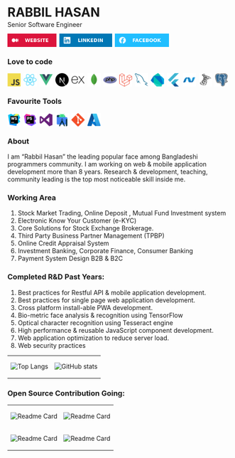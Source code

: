 
<div>
<h1 style="margin-bottom: 2px">RABBIL HASAN</h1>
Senior Software Engineer <br>
</div>

<div style="display: flex; align-items: center; margin-top: 12px">
  <img src="assets/WEBSITE.svg" alt="Envelope Icon" style="height: 30px; width: auto; margin-right: 6px;">
  <img src="assets/LINKEDIN.svg" alt="Envelope Icon" style="height: 30px; width: auto; margin-right: 6px;">
  <img src="assets/FACEBOOK.svg" alt="Envelope Icon" style="height: 30px; width: auto; margin-right: 6px;">
</div>


### Love to code

<div style="display: flex; align-items: center; margin-top: 12px">
  <img src="assets/tech/JavaScript.svg" alt="Envelope Icon" style="height: 30px; width: auto; margin-right: 6px;">
  <img src="assets/tech/React.svg" alt="Envelope Icon" style="height: 30px; width: auto; margin-right: 6px;">
  <img src="assets/tech/Vue.js.svg" alt="Envelope Icon" style="height: 30px; width: auto; margin-right: 6px;">
  <img src="assets/tech/Next.js.svg" alt="Envelope Icon" style="height: 30px; width: auto; margin-right: 6px;">
  <img src="assets/tech/Express.svg" alt="Envelope Icon" style="height: 30px; width: auto; margin-right: 6px;">
  <img src="assets/tech/MongoDB.svg" alt="Envelope Icon" style="height: 30px; width: auto; margin-right: 6px;">
  <img src="assets/tech/PHP.svg" alt="Envelope Icon" style="height: 30px; width: auto; margin-right: 6px;">
  <img src="assets/tech/Laravel.svg" alt="Envelope Icon" style="height: 30px; width: auto; margin-right: 6px;">
  <img src="assets/tech/MySQL.svg" alt="Envelope Icon" style="height: 30px; width: auto; margin-right: 6px;">
  <img src="assets/tech/Dart.svg" alt="Envelope Icon" style="height: 30px; width: auto; margin-right: 6px;">
  <img src="assets/tech/Flutter.svg" alt="Envelope Icon" style="height: 30px; width: auto; margin-right: 6px;">
  <img src="assets/tech/NET.svg" alt="Envelope Icon" style="height: 30px; width: auto; margin-right: 6px;">
  <img src="assets/tech/MicrosoftSQLServer.svg" alt="Envelope Icon" style="height: 30px; width: auto; margin-right: 6px;">
  <img src="assets/tech/PostgresSQL.svg" alt="Envelope Icon" style="height: 30px; width: auto; margin-right: 6px;">
</div>

### Favourite Tools

<div style="display: flex; align-items: center; margin-top: 12px">
<img src="assets/tech/WebStorm.svg" alt="Envelope Icon" style="height: 30px; width: auto; margin-right: 6px;">
<img src="assets/tech/PhpStorm.svg" alt="Envelope Icon" style="height: 30px; width: auto; margin-right: 6px;">
<img src="assets/tech/VisualStudio.svg" alt="Envelope Icon" style="height: 30px; width: auto; margin-right: 6px;">
<img src="assets/tech/AndroidStudio.svg" alt="Envelope Icon" style="height: 30px; width: auto; margin-right: 6px;">
<img src="assets/tech/Git.svg" alt="Envelope Icon" style="height: 30px; width: auto; margin-right: 6px;">
<img src="assets/tech/Azure.svg" alt="Envelope Icon" style="height: 30px; width: auto; margin-right: 6px;">
</div>

### About
I am “Rabbil Hasan” the leading popular face among Bangladeshi programmers community. I am working on web & mobile application development more than 8 years. Research & development, teaching, community leading is the top most noticeable skill inside me.

### Working Area

1. Stock Market Trading, Online Deposit , Mutual Fund Investment system
2. Electronic Know Your Customer (e-KYC)
3. Core Solutions for Stock Exchange Brokerage.
4. Third Party Business Partner Management (TPBP)
5. Online Credit Appraisal System
6. Investment Banking, Corporate Finance, Consumer Banking
7. Payment System Design B2B & B2C


###  Completed R&D Past Years:

1. Best practices for Restful API & mobile application development.
2. Best practices for single page web application development.
3. Cross platform install-able PWA development.
5. Bio-metric face analysis & recognition using TensorFlow
6. Optical character recognition using Tesseract engine
7. High performance & reusable JavaScript component development.
8. Web application optimization to reduce server load.
9. Web security practices




<table>
<tbody>

<tr>
<td>

![Top Langs](https://github-readme-stats.vercel.app/api/top-langs/?username=rupomsoft&layout=donut) 

</td>

<td>

![GitHub stats](https://github-readme-stats.vercel.app/api?username=rupomsoft&show_icons=true&theme=radical) 

</td>
</tr>

</tbody>
</table>








###  Open Source Contribution Going:



<table>
<tbody>
<tr>
<td>

![Readme Card](https://github-readme-stats.vercel.app/api/pin/?username=rupomsoft&repo=mern-x)

</td>

<td>

![Readme Card](https://github-readme-stats.vercel.app/api/pin/?username=rupomsoft&repo=express-fileforge)

</td>
</tr>




<tr>
<td>

![Readme Card](https://github-readme-stats.vercel.app/api/pin/?username=rupomsoft&repo=Next-File)

</td>

<td>

![Readme Card](https://github-readme-stats.vercel.app/api/pin/?username=rupomsoft&repo=MERN-STACK-Series)

</td>
</tr>

</tbody>

</table>











